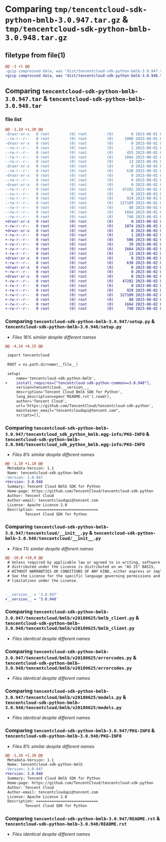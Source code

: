# Comparing `tmp/tencentcloud-sdk-python-bmlb-3.0.947.tar.gz` & `tmp/tencentcloud-sdk-python-bmlb-3.0.948.tar.gz`

## filetype from file(1)

```diff
@@ -1 +1 @@
-gzip compressed data, was "dist/tencentcloud-sdk-python-bmlb-3.0.947.tar", last modified: Tue Aug  1 00:20:29 2023, max compression
+gzip compressed data, was "dist/tencentcloud-sdk-python-bmlb-3.0.948.tar", last modified: Wed Aug  2 00:24:00 2023, max compression
```

## Comparing `tencentcloud-sdk-python-bmlb-3.0.947.tar` & `tencentcloud-sdk-python-bmlb-3.0.948.tar`

### file list

```diff
@@ -1,19 +1,20 @@
-drwxr-xr-x   0 root         (0) root         (0)        0 2023-08-01 00:20:29.000000 tencentcloud-sdk-python-bmlb-3.0.947/
--rw-r--r--   0 root         (0) root         (0)     1008 2023-08-01 00:20:29.000000 tencentcloud-sdk-python-bmlb-3.0.947/setup.py
-drwxr-xr-x   0 root         (0) root         (0)        0 2023-08-01 00:20:29.000000 tencentcloud-sdk-python-bmlb-3.0.947/tencentcloud_sdk_python_bmlb.egg-info/
--rw-r--r--   0 root         (0) root         (0)        1 2023-08-01 00:20:29.000000 tencentcloud-sdk-python-bmlb-3.0.947/tencentcloud_sdk_python_bmlb.egg-info/dependency_links.txt
--rw-r--r--   0 root         (0) root         (0)      455 2023-08-01 00:20:29.000000 tencentcloud-sdk-python-bmlb-3.0.947/tencentcloud_sdk_python_bmlb.egg-info/SOURCES.txt
--rw-r--r--   0 root         (0) root         (0)     1664 2023-08-01 00:20:29.000000 tencentcloud-sdk-python-bmlb-3.0.947/tencentcloud_sdk_python_bmlb.egg-info/PKG-INFO
--rw-r--r--   0 root         (0) root         (0)       13 2023-08-01 00:20:29.000000 tencentcloud-sdk-python-bmlb-3.0.947/tencentcloud_sdk_python_bmlb.egg-info/top_level.txt
-drwxr-xr-x   0 root         (0) root         (0)        0 2023-08-01 00:20:29.000000 tencentcloud-sdk-python-bmlb-3.0.947/tencentcloud/
--rw-r--r--   0 root         (0) root         (0)      630 2023-08-01 00:20:29.000000 tencentcloud-sdk-python-bmlb-3.0.947/tencentcloud/__init__.py
-drwxr-xr-x   0 root         (0) root         (0)        0 2023-08-01 00:20:29.000000 tencentcloud-sdk-python-bmlb-3.0.947/tencentcloud/bmlb/
--rw-r--r--   0 root         (0) root         (0)        0 2023-08-01 00:20:29.000000 tencentcloud-sdk-python-bmlb-3.0.947/tencentcloud/bmlb/__init__.py
-drwxr-xr-x   0 root         (0) root         (0)        0 2023-08-01 00:20:29.000000 tencentcloud-sdk-python-bmlb-3.0.947/tencentcloud/bmlb/v20180625/
--rw-r--r--   0 root         (0) root         (0)    47282 2023-08-01 00:20:29.000000 tencentcloud-sdk-python-bmlb-3.0.947/tencentcloud/bmlb/v20180625/bmlb_client.py
--rw-r--r--   0 root         (0) root         (0)        0 2023-08-01 00:20:29.000000 tencentcloud-sdk-python-bmlb-3.0.947/tencentcloud/bmlb/v20180625/__init__.py
--rw-r--r--   0 root         (0) root         (0)      929 2023-08-01 00:20:29.000000 tencentcloud-sdk-python-bmlb-3.0.947/tencentcloud/bmlb/v20180625/errorcodes.py
--rw-r--r--   0 root         (0) root         (0)   327109 2023-08-01 00:20:29.000000 tencentcloud-sdk-python-bmlb-3.0.947/tencentcloud/bmlb/v20180625/models.py
--rw-r--r--   0 root         (0) root         (0)       88 2023-08-01 00:20:29.000000 tencentcloud-sdk-python-bmlb-3.0.947/setup.cfg
--rw-r--r--   0 root         (0) root         (0)     1664 2023-08-01 00:20:29.000000 tencentcloud-sdk-python-bmlb-3.0.947/PKG-INFO
--rw-r--r--   0 root         (0) root         (0)      740 2023-08-01 00:20:29.000000 tencentcloud-sdk-python-bmlb-3.0.947/README.rst
+drwxr-xr-x   0 root         (0) root         (0)        0 2023-08-02 00:24:00.000000 tencentcloud-sdk-python-bmlb-3.0.948/
+-rw-r--r--   0 root         (0) root         (0)     1074 2023-08-02 00:24:00.000000 tencentcloud-sdk-python-bmlb-3.0.948/setup.py
+drwxr-xr-x   0 root         (0) root         (0)        0 2023-08-02 00:24:00.000000 tencentcloud-sdk-python-bmlb-3.0.948/tencentcloud_sdk_python_bmlb.egg-info/
+-rw-r--r--   0 root         (0) root         (0)        1 2023-08-02 00:24:00.000000 tencentcloud-sdk-python-bmlb-3.0.948/tencentcloud_sdk_python_bmlb.egg-info/dependency_links.txt
+-rw-r--r--   0 root         (0) root         (0)      506 2023-08-02 00:24:00.000000 tencentcloud-sdk-python-bmlb-3.0.948/tencentcloud_sdk_python_bmlb.egg-info/SOURCES.txt
+-rw-r--r--   0 root         (0) root         (0)       39 2023-08-02 00:24:00.000000 tencentcloud-sdk-python-bmlb-3.0.948/tencentcloud_sdk_python_bmlb.egg-info/requires.txt
+-rw-r--r--   0 root         (0) root         (0)     1664 2023-08-02 00:24:00.000000 tencentcloud-sdk-python-bmlb-3.0.948/tencentcloud_sdk_python_bmlb.egg-info/PKG-INFO
+-rw-r--r--   0 root         (0) root         (0)       13 2023-08-02 00:24:00.000000 tencentcloud-sdk-python-bmlb-3.0.948/tencentcloud_sdk_python_bmlb.egg-info/top_level.txt
+drwxr-xr-x   0 root         (0) root         (0)        0 2023-08-02 00:24:00.000000 tencentcloud-sdk-python-bmlb-3.0.948/tencentcloud/
+-rw-r--r--   0 root         (0) root         (0)      630 2023-08-02 00:24:00.000000 tencentcloud-sdk-python-bmlb-3.0.948/tencentcloud/__init__.py
+drwxr-xr-x   0 root         (0) root         (0)        0 2023-08-02 00:24:00.000000 tencentcloud-sdk-python-bmlb-3.0.948/tencentcloud/bmlb/
+-rw-r--r--   0 root         (0) root         (0)        0 2023-08-02 00:24:00.000000 tencentcloud-sdk-python-bmlb-3.0.948/tencentcloud/bmlb/__init__.py
+drwxr-xr-x   0 root         (0) root         (0)        0 2023-08-02 00:24:00.000000 tencentcloud-sdk-python-bmlb-3.0.948/tencentcloud/bmlb/v20180625/
+-rw-r--r--   0 root         (0) root         (0)    47282 2023-08-02 00:24:00.000000 tencentcloud-sdk-python-bmlb-3.0.948/tencentcloud/bmlb/v20180625/bmlb_client.py
+-rw-r--r--   0 root         (0) root         (0)        0 2023-08-02 00:24:00.000000 tencentcloud-sdk-python-bmlb-3.0.948/tencentcloud/bmlb/v20180625/__init__.py
+-rw-r--r--   0 root         (0) root         (0)      929 2023-08-02 00:24:00.000000 tencentcloud-sdk-python-bmlb-3.0.948/tencentcloud/bmlb/v20180625/errorcodes.py
+-rw-r--r--   0 root         (0) root         (0)   327109 2023-08-02 00:24:00.000000 tencentcloud-sdk-python-bmlb-3.0.948/tencentcloud/bmlb/v20180625/models.py
+-rw-r--r--   0 root         (0) root         (0)       88 2023-08-02 00:24:00.000000 tencentcloud-sdk-python-bmlb-3.0.948/setup.cfg
+-rw-r--r--   0 root         (0) root         (0)     1664 2023-08-02 00:24:00.000000 tencentcloud-sdk-python-bmlb-3.0.948/PKG-INFO
+-rw-r--r--   0 root         (0) root         (0)      740 2023-08-02 00:24:00.000000 tencentcloud-sdk-python-bmlb-3.0.948/README.rst
```

### Comparing `tencentcloud-sdk-python-bmlb-3.0.947/setup.py` & `tencentcloud-sdk-python-bmlb-3.0.948/setup.py`

 * *Files 16% similar despite different names*

```diff
@@ -4,14 +4,15 @@
 
 import tencentcloud
 
 ROOT = os.path.dirname(__file__)
 
 setup(
     name='tencentcloud-sdk-python-bmlb',
+    install_requires=["tencentcloud-sdk-python-common==3.0.948"],
     version=tencentcloud.__version__,
     description='Tencent Cloud Bmlb SDK for Python',
     long_description=open('README.rst').read(),
     author='Tencent Cloud',
     url='https://github.com/TencentCloud/tencentcloud-sdk-python',
     maintainer_email="tencentcloudapi@tencent.com",
     scripts=[],
```

### Comparing `tencentcloud-sdk-python-bmlb-3.0.947/tencentcloud_sdk_python_bmlb.egg-info/PKG-INFO` & `tencentcloud-sdk-python-bmlb-3.0.948/tencentcloud_sdk_python_bmlb.egg-info/PKG-INFO`

 * *Files 8% similar despite different names*

```diff
@@ -1,10 +1,10 @@
 Metadata-Version: 1.1
 Name: tencentcloud-sdk-python-bmlb
-Version: 3.0.947
+Version: 3.0.948
 Summary: Tencent Cloud Bmlb SDK for Python
 Home-page: https://github.com/TencentCloud/tencentcloud-sdk-python
 Author: Tencent Cloud
 Author-email: tencentcloudapi@tencent.com
 License: Apache License 2.0
 Description: ============================
         Tencent Cloud SDK for Python
```

### Comparing `tencentcloud-sdk-python-bmlb-3.0.947/tencentcloud/__init__.py` & `tencentcloud-sdk-python-bmlb-3.0.948/tencentcloud/__init__.py`

 * *Files 1% similar despite different names*

```diff
@@ -10,8 +10,8 @@
 # Unless required by applicable law or agreed to in writing, software
 # distributed under the License is distributed on an "AS IS" BASIS,
 # WITHOUT WARRANTIES OR CONDITIONS OF ANY KIND, either express or implied.
 # See the License for the specific language governing permissions and
 # limitations under the License.
 
 
-__version__ = '3.0.947'
+__version__ = '3.0.948'
```

### Comparing `tencentcloud-sdk-python-bmlb-3.0.947/tencentcloud/bmlb/v20180625/bmlb_client.py` & `tencentcloud-sdk-python-bmlb-3.0.948/tencentcloud/bmlb/v20180625/bmlb_client.py`

 * *Files identical despite different names*

### Comparing `tencentcloud-sdk-python-bmlb-3.0.947/tencentcloud/bmlb/v20180625/errorcodes.py` & `tencentcloud-sdk-python-bmlb-3.0.948/tencentcloud/bmlb/v20180625/errorcodes.py`

 * *Files identical despite different names*

### Comparing `tencentcloud-sdk-python-bmlb-3.0.947/tencentcloud/bmlb/v20180625/models.py` & `tencentcloud-sdk-python-bmlb-3.0.948/tencentcloud/bmlb/v20180625/models.py`

 * *Files identical despite different names*

### Comparing `tencentcloud-sdk-python-bmlb-3.0.947/PKG-INFO` & `tencentcloud-sdk-python-bmlb-3.0.948/PKG-INFO`

 * *Files 8% similar despite different names*

```diff
@@ -1,10 +1,10 @@
 Metadata-Version: 1.1
 Name: tencentcloud-sdk-python-bmlb
-Version: 3.0.947
+Version: 3.0.948
 Summary: Tencent Cloud Bmlb SDK for Python
 Home-page: https://github.com/TencentCloud/tencentcloud-sdk-python
 Author: Tencent Cloud
 Author-email: tencentcloudapi@tencent.com
 License: Apache License 2.0
 Description: ============================
         Tencent Cloud SDK for Python
```

### Comparing `tencentcloud-sdk-python-bmlb-3.0.947/README.rst` & `tencentcloud-sdk-python-bmlb-3.0.948/README.rst`

 * *Files identical despite different names*

